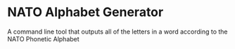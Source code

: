# NATO Alphabet Generator

A command line tool that outputs all of the letters in a word according to the NATO Phonetic Alphabet
